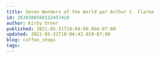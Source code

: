 ```yaml
---
title: Seven Wonders of the World per Arthur C. Clarke
id: 2630306560152457420
author: Kirby Urner
published: 2021-05-31T18:04:00.004-07:00
updated: 2021-05-31T18:04:43.019-07:00
blog: coffee_shops
tags: 
---
```


